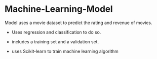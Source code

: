 # Machine-Learning-Model
Model uses a movie dataset to predict the rating and revenue of movies.
- Uses regression and classification to do so.

- includes a training set and a validation set.

- uses Scikit-learn to train machine learning algorithm
